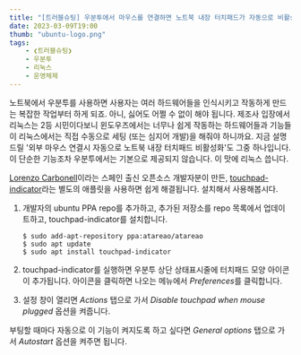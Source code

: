 ```yaml
---
title: "[트러블슈팅] 우분투에서 마우스를 연결하면 노트북 내장 터치패드가 자동으로 비활성화 되도록 하기"
date: 2023-03-09T19:00
thumb: "ubuntu-logo.png"
tags: 
    - ❮트러블슈팅❯
    - 우분투
    - 리눅스
    - 운영체제
---
```


노트북에서 우분투를 사용하면 사용자는 여러 하드웨어들을 인식시키고 작동하게 만드는 복잡한 작업부터 하게 되죠. 아니, 싫어도 어쩔 수 없이 해야 됩니다. 제조사 입장에서 리눅스는 2등 시민이다보니 윈도우즈에서는 너무나 쉽게 작동하는 하드웨어들과 기능들이 리눅스에서는 직접 수동으로 세팅 (또는 심지어 개발)을 해줘야 하니까요. 지금 설명드릴 '외부 마우스 연결시 자동으로 노트북 내장 터치패드 비활성화'도 그중 하나입니다. 이 단순한 기능조차 우분투에서는 기본으로 제공되지 않습니다. 이 맛에 리눅스 씁니다.

[Lorenzo Carbonell](https://github.com/atareao)이라는 스페인 출신 오픈소스 개발자분이 만든, [touchpad-indicator](https://github.com/atareao/Touchpad-Indicator)라는 별도의 애플릿을 사용하면 쉽게 해결됩니다. 설치해서 사용해봅시다.

1.  개발자의 ubuntu PPA repo를 추가하고, 추가된 저장소를 repo 목록에서 업데이트하고, touchpad-indicator를 설치합니다.

    ```
    $ sudo add-apt-repository ppa:atareao/atareao
    $ sudo apt update
    $ sudo apt install touchpad-indicator
    ```

2.  touchpad-indicator를 실행하면 우분투 상단 상태표시줄에 터치패드 모양 아이콘이 추가됩니다. 아이콘을 클릭하면 나오는 메뉴에서 *Preferences*를 클릭합니다.

3.  설정 창이 열리면 *Actions* 탭으로 가서 *Disable touchpad when mouse plugged* 옵션을 켜줍니다.

부팅할 때마다 자동으로 이 기능이 켜지도록 하고 싶다면 *General options* 탭으로 가서 *Autostart* 옵션을 켜주면 됩니다.